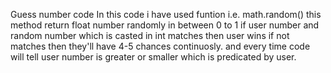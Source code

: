 Guess number code
In this code i have used funtion i.e. math.random() this method return float number randomly in between 0 to 1 
if user number and random number which is casted in int matches then user wins if not matches then they'll have 4-5 chances continuosly.
and every time code will tell user number is greater or smaller which is predicated by user.
